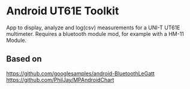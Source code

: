 Android UT61E Toolkit
===================================
App to display, analyze and log(csv) measurements for a UNI-T UT61E multimeter. Requires a bluetooth module mod, for example with a HM-11 Module.

Based on
-------
https://github.com/googlesamples/android-BluetoothLeGatt
https://github.com/PhilJay/MPAndroidChart